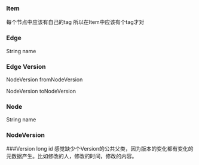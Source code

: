 ### Item
每个节点中应该有自己的tag
所以在Item中应该有个tag才对

### Edge
String name

### Edge Version
NodeVersion fromNodeVersion

NodeVersion toNodeVersion

### Node
String name

### NodeVersion

###Version
long id
感觉缺少个Version的公共父类，因为版本的变化都有变化的元数据产生。比如修改的人，修改的时间，修改的内容。

